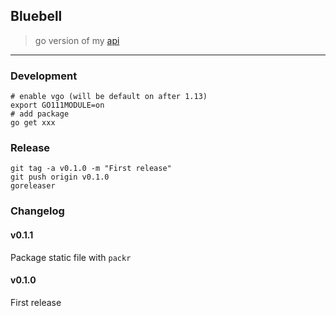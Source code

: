 ## Bluebell
> go version of my [api](https://api.dongfg.com)
-----
### Development
```
# enable vgo (will be default on after 1.13)
export GO111MODULE=on
# add package
go get xxx
```

### Release
```
git tag -a v0.1.0 -m "First release"
git push origin v0.1.0
goreleaser
```

### Changelog

#### v0.1.1
Package static file with `packr`
#### v0.1.0
First release